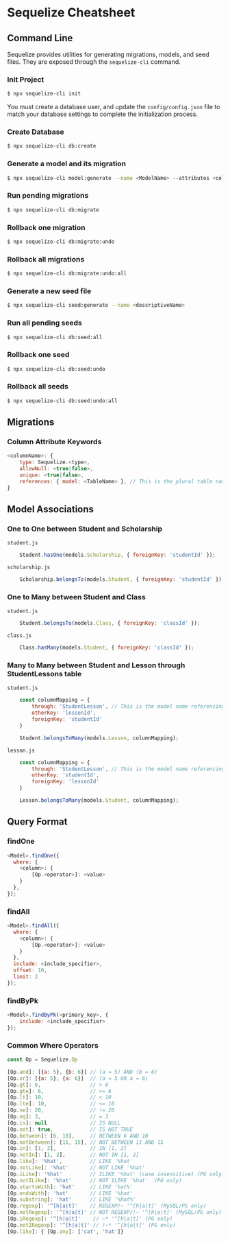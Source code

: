 # Sequelize Cheatsheet

## Command Line

Sequelize provides utilities for generating migrations, models, and seed files.  They are exposed through the `sequelize-cli` command.

### Init Project

```bash
$ npx sequelize-cli init
```
You must create a database user, and update the `config/config.json` file to match your database settings to complete the initialization process.

### Create Database

```bash
$ npx sequelize-cli db:create
```

### Generate a model and its migration

```bash
$ npx sequelize-cli model:generate --name <ModelName> --attributes <column1>:<type>,<column2>:<type>,...
```

### Run pending migrations

```bash
$ npx sequelize-cli db:migrate
```

### Rollback one migration

```bash
$ npx sequelize-cli db:migrate:undo
```

### Rollback all migrations

```bash
$ npx sequelize-cli db:migrate:undo:all
```

### Generate a new seed file

```bash
$ npx sequelize-cli seed:generate --name <descriptiveName>
```

### Run all pending seeds

```bash
$ npx sequelize-cli db:seed:all
```

### Rollback one seed

```bash
$ npx sequelize-cli db:seed:undo
```

### Rollback all seeds

```bash
$ npx sequelize-cli db:seed:undo:all
```

## Migrations

### Column Attribute Keywords

```js
<columnName>: {
    type: Sequelize.<type>,
    allowNull: <true|false>,
    unique: <true|false>,
    references: { model: <TableName> }, // This is the plural table name that the column references.
}
```

## Model Associations

### One to One between Student and Scholarship

`student.js`

```js
    Student.hasOne(models.Scholarship, { foreignKey: 'studentId' });
```

`scholarship.js`

```js
    Scholarship.belongsTo(models.Student, { foreignKey: 'studentId' });
```

### One to Many between Student and Class

`student.js`

```js
    Student.belongsTo(models.Class, { foreignKey: 'classId' });
```

`class.js`

```js
    Class.hasMany(models.Student, { foreignKey: 'classId' });
```

### Many to Many between Student and Lesson through StudentLessons table

`student.js`

```js
    const columnMapping = {
        through: 'StudentLesson', // This is the model name referencing the join table.
        otherKey: 'lessonId',
        foreignKey: 'studentId'
    }

    Student.belongsToMany(models.Lesson, columnMapping);
```

`lesson.js`

```js
    const columnMapping = {
        through: 'StudentLesson', // This is the model name referencing the join table.
        otherKey: 'studentId',
        foreignKey: 'lessonId'
    }

    Lesson.belongsToMany(models.Student, columnMapping);
```

## Query Format

### findOne

```js
<Model>.findOne({
  where: {
  	<column>: {
  		[Op.<operator>]: <value>
  	}
  },
});
```

### findAll

```js
<Model>.findAll({
  where: {
    <column>: {
    	[Op.<operator>]: <value>
    }
  },
  include: <include_specifier>,
  offset: 10,
  limit: 2
});
```


### findByPk


```js
<Model>.findByPk(<primary_key>, {
	include: <include_specifier>
});
```

### Common Where Operators

```js
const Op = Sequelize.Op

[Op.and]: [{a: 5}, {b: 6}] // (a = 5) AND (b = 6)
[Op.or]: [{a: 5}, {a: 6}]  // (a = 5 OR a = 6)
[Op.gt]: 6,                // > 6
[Op.gte]: 6,               // >= 6
[Op.lt]: 10,               // < 10
[Op.lte]: 10,              // <= 10
[Op.ne]: 20,               // != 20
[Op.eq]: 3,                // = 3
[Op.is]: null              // IS NULL
[Op.not]: true,            // IS NOT TRUE
[Op.between]: [6, 10],     // BETWEEN 6 AND 10
[Op.notBetween]: [11, 15], // NOT BETWEEN 11 AND 15
[Op.in]: [1, 2],           // IN [1, 2]
[Op.notIn]: [1, 2],        // NOT IN [1, 2]
[Op.like]: '%hat',         // LIKE '%hat'
[Op.notLike]: '%hat'       // NOT LIKE '%hat'
[Op.iLike]: '%hat'         // ILIKE '%hat' (case insensitive) (PG only)
[Op.notILike]: '%hat'      // NOT ILIKE '%hat'  (PG only)
[Op.startsWith]: 'hat'     // LIKE 'hat%'
[Op.endsWith]: 'hat'       // LIKE '%hat'
[Op.substring]: 'hat'      // LIKE '%hat%'
[Op.regexp]: '^[h|a|t]'    // REGEXP/~ '^[h|a|t]' (MySQL/PG only)
[Op.notRegexp]: '^[h|a|t]' // NOT REGEXP/!~ '^[h|a|t]' (MySQL/PG only)
[Op.iRegexp]: '^[h|a|t]'    // ~* '^[h|a|t]' (PG only)
[Op.notIRegexp]: '^[h|a|t]' // !~* '^[h|a|t]' (PG only)
[Op.like]: { [Op.any]: ['cat', 'hat']}
```

